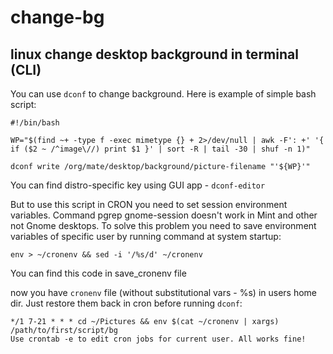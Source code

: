 # change-bg
## linux change desktop background in terminal (CLI)

You can use `dconf` to change background. Here is example of simple bash script:

```shell
#!/bin/bash

WP="$(find ~+ -type f -exec mimetype {} + 2>/dev/null | awk -F': +' '{ if ($2 ~ /^image\//) print $1 }' | sort -R | tail -30 | shuf -n 1)"

dconf write /org/mate/desktop/background/picture-filename "'${WP}'"
```
You can find distro-specific key using GUI app - `dconf-editor`

But to use this script in CRON you need to set session environment variables. Command pgrep gnome-session doesn't work in Mint and other not Gnome desktops. To solve this problem you need to save environment variables of specific user by running command at system startup:

```shell
env > ~/cronenv && sed -i '/%s/d' ~/cronenv
```
You can find this code in save_cronenv file

now you have `cronenv` file (without substitutional vars - %s) in users home dir. Just restore them back in cron before running `dconf`:

```shell
*/1 7-21 * * * cd ~/Pictures && env $(cat ~/cronenv | xargs) /path/to/first/script/bg
Use crontab -e to edit cron jobs for current user. All works fine!
```
